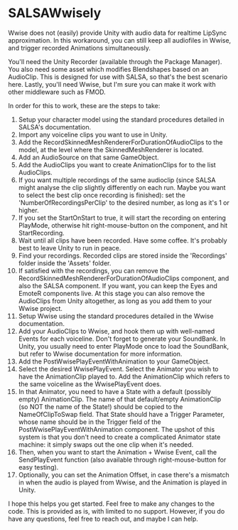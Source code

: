 # SALSAWwisely

Wwise does not (easily) provide Unity with audio data for realtime LipSync approximation.
In this workaround, you can still keep all audiofiles in Wwise, and trigger recorded Animations simultaneously.

You'll need the Unity Recorder (available through the Package Manager). You also need some asset which modifies Blendshapes based on an AudioClip. This is designed for use with SALSA, so that's the best scenario here. Lastly, you'll need Wwise, but I'm sure you can make it work with other middleware such as FMOD.

In order for this to work, these are the steps to take:
1. Setup your character model using the standard procedures detailed in SALSA's documentation.
2. Import any voiceline clips you want to use in Unity.
3. Add the RecordSkinnedMeshRendererForDurationOfAudioClips to the model, at the level where the SkinnedMeshRenderer is located.
4. Add an AudioSource on that same GameObject.
5. Add the AudioClips you want to create AnimationClips for to the list AudioClips.
6. If you want multiple recordings of the same audioclip (since SALSA might analyse the clip slightly differently on each run. Maybe you want to select the best clip once recording is finished): set the 'NumberOfRecordingsPerClip' to the desired number, as long as it's 1 or higher.
7. If you set the StartOnStart to true, it will start the recording on entering PlayMode, otherwise hit right-mouse-button on the component, and hit StartRecording.
8. Wait until all clips have been recorded. Have some coffee. It's probably best to leave Unity to run in peace.
9. Find your recordings. Recorded clips are stored inside the 'Recordings' folder inside the 'Assets' folder.
10. If satisfied with the recordings, you can remove the RecordSkinnedMeshRendererForDurationOfAudioClips component, and also the SALSA component. If you want, you can keep the Eyes and EmoteR components live. At this stage you can also remove the AudioClips from Unity altogether, as long as you add them to your Wwise project.
11. Setup Wwise using the standard procedures detailed in the Wwise documentation.
12. Add your AudioClips to Wwise, and hook them up with well-named Events for each voiceline. Don't forget to generate your SoundBank. In Unity, you usually need to enter PlayMode once to load the SoundBank, but refer to Wwise documentation for more information.
13. Add the PostWwisePlayEventWithAnimation to your GameObject.
14. Select the desired WwisePlayEvent. Select the Animator you wish to have the AnimationClip played to. Add the AnimationClip which refers to the same voiceline as the WwisePlayEvent does.
15. In that Animator, you need to have a State with a default (possibly empty) AnimationClip. The name of that default/empty AnimationClip (so NOT the name of the State!) should be copied to the NameOfClipToSwap field. That State should have a Trigger Parameter, whose name should be in the Trigger field of the PostWwisePlayEventWithAnimation component. The upshot of this system is that you don't need to create a complicated Animator state machine: it simply swaps out the one clip when it's needed.
16. Then, when you want to start the Animation + Wwise Event, call the SendPlayEvent function (also available through right-mouse-button for easy testing).
17. Optionally, you can set the Animation Offset, in case there's a mismatch in when the audio is played from Wwise, and the Animation is played in Unity.

I hope this helps you get started. Feel free to make any changes to the code. This is provided as is, with limited to no support. However, if you do have any questions, feel free to reach out, and maybe I can help.
